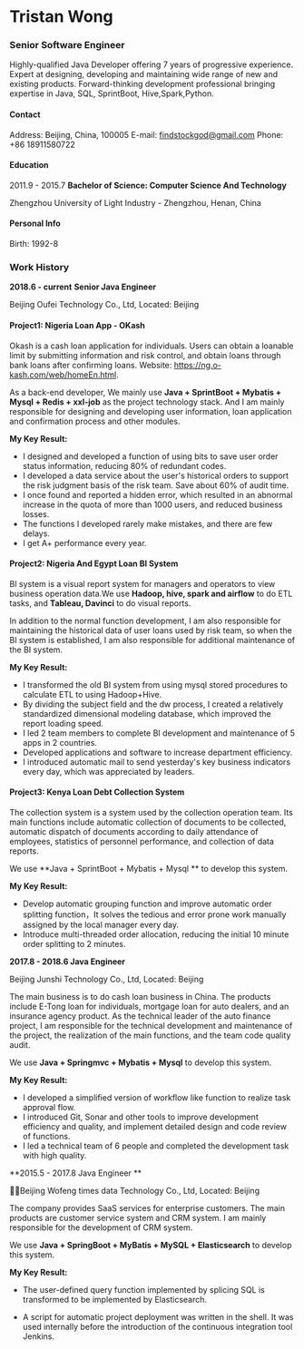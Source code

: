 # Tristan Wong

### Senior Software Engineer 

Highly-qualified Java Developer offering 7 years of progressive experience. Expert at designing, developing and maintaining wide range of new and existing products. Forward-thinking development professional bringing expertise in Java, SQL, SprintBoot, Hive,Spark,Python.

#### Contact

Address: Beijing, China,  100005		E-mail: findstockgod@gmail.com	 		Phone: +86 18911580722

#### Education

2011.9 - 2015.7  **Bachelor of Science: Computer Science And Technology**  

Zhengzhou University of Light Industry - Zhengzhou, Henan, China

#### Personal Info

Birth: 1992-8	



### Work History

**2018.6 - current**    **Senior Java Engineer**  

Beijing Oufei Technology Co., Ltd,      Located: Beijing

#### Project1: Nigeria Loan App - OKash

Okash is a cash loan application for individuals. Users can obtain a loanable limit by submitting information and risk control, and obtain loans through bank loans after confirming loans.  Website: https://ng.o-kash.com/web/homeEn.html.

As a back-end developer, We mainly use  **Java + SprintBoot + Mybatis + Mysql + Redis + xxl-job** as the project technology stack. And I am mainly responsible for designing and developing user information, loan application and confirmation process and other modules.

**My Key Result:**

* I designed and developed a function of using bits to save user order status information, reducing 80% of redundant codes.
* I developed a data service about the user's historical orders to support the risk judgment basis of the risk team. Save about 60% of audit time.
* I once found and reported a hidden error, which resulted in an abnormal increase in the quota of more than 1000 users,  and reduced business losses.
* The functions I developed rarely make mistakes, and there are few delays.
* I get A+ performance every year.



#### Project2: Nigeria And Egypt Loan BI System

BI system is a visual report system for managers and operators to view business operation data.We use **Hadoop, hive, spark and airflow** to do ETL tasks, and **Tableau, Davinci** to do visual reports.

In addition to the normal function development, I am also responsible for maintaining the historical data of user loans used by risk team, so when the BI system is established, I am also responsible for additional maintenance of the BI system.

**My Key Result:**

* I transformed the old BI system from using mysql stored procedures to calculate ETL to using Hadoop+Hive.  
* By dividing the subject field and the dw process, I created a relatively standardized dimensional modeling database, which improved the report loading speed.
* I led 2 team members to complete BI development and maintenance of 5 apps in 2 countries.
* Developed applications and software to increase department efficiency.
* I introduced automatic mail to send yesterday's key business indicators every day, which was appreciated by leaders.



#### Project3: Kenya Loan Debt Collection System

The collection system is a system used by the collection operation team. Its main functions include automatic collection of documents to be collected, automatic dispatch of documents according to daily attendance of employees, statistics of personnel performance, and collection of data reports.

We use **Java + SprintBoot + Mybatis + Mysql  ** to develop this system.

**My Key Result:**

* Develop automatic grouping function and improve automatic order splitting function，It solves the tedious and error prone work manually assigned by the local manager every day.
* Introduce multi-threaded order allocation, reducing the initial 10 minute order splitting to 2 minutes.



**2017.8 - 2018.6   Java Engineer**

Beijing  Junshi Technology Co., Ltd, Located: Beijing

The main business is to do cash loan business in China. The products include E-Tong loan for individuals, mortgage loan for auto dealers, and an insurance agency product. As the technical leader of the auto finance project, I am responsible for the technical development and maintenance of the project, the realization of the main functions, and the team code quality audit.

We use **Java + Springmvc + Mybatis + Mysql** to develop this system.

**My Key Result:**

* I developed a simplified version of workflow like function to realize task approval flow.
* I introduced Git, Sonar and other tools to improve development efficiency and quality, and implement detailed design and code review of functions.
* I led a technical team of 6 people and completed the development task with high quality.



**2015.5 - 2017.8   Java Engineer **

Beijing Wofeng times data Technology Co., Ltd,   Located: Beijing

The company provides SaaS services for enterprise customers. The main products are customer service system and CRM system. I am mainly responsible for the development of CRM system.

We use **Java + SpringBoot + MyBatis + MySQL + Elasticsearch** to develop this system.

**My Key Result:**

* The user-defined query function implemented by splicing SQL is transformed to be implemented by Elasticsearch.

* A script for automatic project deployment was written in the shell. It was used internally before the introduction of the continuous integration tool Jenkins.

  













